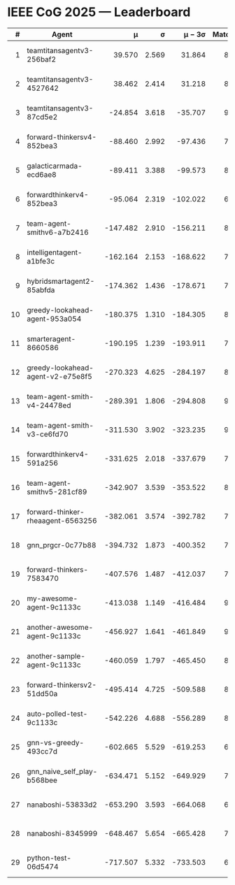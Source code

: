 # IEEE CoG 2025 — Leaderboard

| # | Agent | μ | σ | μ − 3σ | Matches | Updated |
|---:|---|---:|---:|---:|---:|---|
| 1 | teamtitansagentv3-256baf2 | 39.570 | 2.569 | 31.864 | 8820 | 2025-08-20 12:09 |
| 2 | teamtitansagentv3-4527642 | 38.462 | 2.414 | 31.218 | 8134 | 2025-08-20 12:09 |
| 3 | teamtitansagentv3-87cd5e2 | -24.854 | 3.618 | -35.707 | 9166 | 2025-08-20 12:09 |
| 4 | forward-thinkersv4-852bea3 | -88.460 | 2.992 | -97.436 | 7272 | 2025-08-20 12:09 |
| 5 | galacticarmada-ecd6ae8 | -89.411 | 3.388 | -99.573 | 8460 | 2025-08-20 12:09 |
| 6 | forwardthinkerv4-852bea3 | -95.064 | 2.319 | -102.022 | 6898 | 2025-08-20 12:09 |
| 7 | team-agent-smithv6-a7b2416 | -147.482 | 2.910 | -156.211 | 8380 | 2025-08-20 12:09 |
| 8 | intelligentagent-a1bfe3c | -162.164 | 2.153 | -168.622 | 7129 | 2025-08-20 12:09 |
| 9 | hybridsmartagent2-85abfda | -174.362 | 1.436 | -178.671 | 7806 | 2025-08-20 12:09 |
| 10 | greedy-lookahead-agent-953a054 | -180.375 | 1.310 | -184.305 | 8304 | 2025-08-20 12:09 |
| 11 | smarteragent-8660586 | -190.195 | 1.239 | -193.911 | 7299 | 2025-08-20 12:09 |
| 12 | greedy-lookahead-agent-v2-e75e8f5 | -270.323 | 4.625 | -284.197 | 8324 | 2025-08-20 12:09 |
| 13 | team-agent-smith-v4-24478ed | -289.391 | 1.806 | -294.808 | 9042 | 2025-08-20 12:09 |
| 14 | team-agent-smith-v3-ce6fd70 | -311.530 | 3.902 | -323.235 | 9222 | 2025-08-20 12:09 |
| 15 | forwardthinkerv4-591a256 | -331.625 | 2.018 | -337.679 | 7368 | 2025-08-20 12:09 |
| 16 | team-agent-smithv5-281cf89 | -342.907 | 3.539 | -353.522 | 8800 | 2025-08-20 12:09 |
| 17 | forward-thinker-rheaagent-6563256 | -382.061 | 3.574 | -392.782 | 7900 | 2025-08-20 12:09 |
| 18 | gnn_prgcr-0c77b88 | -394.732 | 1.873 | -400.352 | 7870 | 2025-08-20 12:09 |
| 19 | forward-thinkers-7583470 | -407.576 | 1.487 | -412.037 | 7860 | 2025-08-20 12:09 |
| 20 | my-awesome-agent-9c1133c | -413.038 | 1.149 | -416.484 | 9000 | 2025-08-20 12:09 |
| 21 | another-awesome-agent-9c1133c | -456.927 | 1.641 | -461.849 | 9220 | 2025-08-20 12:09 |
| 22 | another-sample-agent-9c1133c | -460.059 | 1.797 | -465.450 | 8240 | 2025-08-20 12:09 |
| 23 | forward-thinkersv2-51dd50a | -495.414 | 4.725 | -509.588 | 8760 | 2025-08-20 12:09 |
| 24 | auto-polled-test-9c1133c | -542.226 | 4.688 | -556.289 | 8160 | 2025-08-20 12:09 |
| 25 | gnn-vs-greedy-493cc7d | -602.665 | 5.529 | -619.253 | 6820 | 2025-08-20 12:09 |
| 26 | gnn_naive_self_play-b568bee | -634.471 | 5.152 | -649.929 | 7060 | 2025-08-20 12:09 |
| 27 | nanaboshi-53833d2 | -653.290 | 3.593 | -664.068 | 6500 | 2025-08-20 12:09 |
| 28 | nanaboshi-8345999 | -648.467 | 5.654 | -665.428 | 7200 | 2025-08-20 12:09 |
| 29 | python-test-06d5474 | -717.507 | 5.332 | -733.503 | 6930 | 2025-08-20 12:09 |
